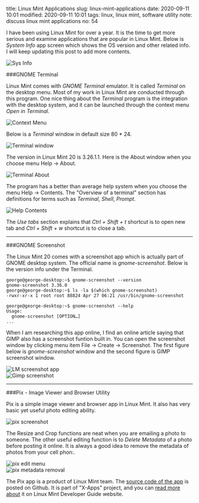 title: Linux Mint Applications
slug: linux-mint-applications
date: 2020-09-11 10:01
modified: 2020-09-11 10:01
tags: linux, linux mint, software utility
note: discuss linux mint applications
no: 54

I have been using Linux Mint for over a year.  It is the time to get more
serious and examine applications that are popular in Linux Mint. Below is
*System Info* app screen which shows the OS version and other related info.  I
will keep updating this post to add more contents. 

<div style="max-width:800px">
  <img class="img-fluid pb-3" src="/images/lm-apps/sysinfo.png" alt="Sys Info">
</div>

###GNOME Terminal

Linux Mint comes with *GNOME Terminal* emulator. It is called *Terminal* on the
desktop menu. Most of my work in Linux Mint are conducted through this program.
One nice thing about the *Terminal* program is the integration with the desktop 
system, and it can be launched through the context menu *Open in Terminal*. 

<div style="max-width:800px">
  <img class="img-fluid pb-3" src="/images/lm-apps/context-menu.png"
alt="Context Menu">
</div>


Below is a *Terminal* window in default size 80 * 24.

<div style="max-width:800px">
  <img class="img-fluid pb-3" src="/images/lm-apps/terminal.png"
alt="Terminal window">
</div>

The version in Linux Mint 20 is 3.26.1.1. Here is the About window when you
choose menu Help -> About.  

<div style="max-width:800px">
  <img class="img-fluid pb-3" src="/images/lm-apps/terminal-about.png"
alt="Terminal About">
</div>

The program has a better than average help system when you choose the menu Help
-> Contents.  The "Overview of a terminal" section has definitions for terms
such as *Terminal*, *Shell*, *Prompt*. 

<div style="max-width:800px">
  <img class="img-fluid pb-3" src="/images/lm-apps/help-contents.png"
alt="Help Contents">
</div>

The *Use tabs* section explains that *Ctrl + Shift + t* shortcut is to open new
tab and *Ctrl + Shift + w* shortcut is to close a tab. 

<hr/>

###GNOME Screenshot

The Linux Mint 20 comes with a screenshot app which is actually part of GNOME
desktop system. The official name is *gnome-screenshot*. Below is the version
info under the Terminal. 

```
george@george-desktop:~$ gnome-screenshot --version
gnome-screenshot 3.36.0
george@george-desktop:~$ ls -la $(which gnome-screenshot)
-rwxr-xr-x 1 root root 88824 Apr 27 06:21 /usr/bin/gnome-screenshot

george@george-desktop:~$ gnome-screenshot --help
Usage:
  gnome-screenshot [OPTION…]
...

``` 

When I am researching this app online, I find an online article saying that
GIMP also has a screenshot funtion built in.  You can open the screenshot
window by clicking menu item File -> Create -> Screenshot.  The first figure below
is *gnome-screenshot* window and the second figure is GIMP screenshot window. 
 
<div style="max-width:800px">
  <img class="img-fluid pb-3" src="/images/lm-apps/lm-screenshot.png"
alt="LM screenshot app">
</div>

<div style="max-width:800px">
  <img class="img-fluid pb-3" src="/images/lm-apps/Gimp-screenshot.png"
alt="Gimp screenshot">
</div>

<hr/>

###Pix - Image Viewer and Browser Utility

Pix is a simple image viewer and browser app in Linux Mint.  It also has very
basic yet useful photo editing ability.  

<div style="max-width:800px">
  <img class="img-fluid pb-3" src="/images/lm-apps/pix-screen.png"
alt="pix screenshot">
</div>


The Resize and Crop functions are neat when you are emailing a photo to
someone.  The other useful editing function is to *Delete Metadata* of a photo
before posting it online. It is always a good idea to remove the metadata of
photos from your cell phon:. 

<div style="max-width:800px">
  <img class="img-fluid pb-3" src="/images/lm-apps/pix-edit.png"
alt="pix edit menu">
</div>

<div style="max-width:800px">
  <img class="img-fluid pb-3" src="/images/lm-apps/pix-metadata.png"
alt="pix metadata removal">
</div>

The Pix app is a product of Linux Mint team.  The 
[source code of the app](https://github.com/linuxmint/pix) 
is posted on Github. It is part of "X-Apps" project, and you can 
[read more about](https://linuxmint-developer-guide.readthedocs.io/en/latest/xapps.html) 
it on Linux Mint Developer Guide website.   

